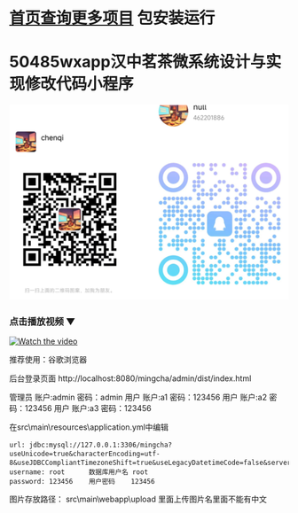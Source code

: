 # [首页查询更多项目](https://github.com/GraduationProject-weixin) 包安装运行


# 50485wxapp汉中茗茶微系统设计与实现修改代码小程序

![picture](https://raw.githubusercontent.com/GraduationProject-springboot/.github/main/img/wx.png)

### 点击播放视频 ▼
[![Watch the video](https://i.sstatic.net/Vp2cE.png)](https://www.bilibili.com/video/BV1NvtMeFEiw?p=128)


推荐使用：谷歌浏览器


后台登录页面
http://localhost:8080/mingcha/admin/dist/index.html

管理员				账户:admin 		密码：admin
用户				账户:a1 		密码：123456
用户				账户:a2 		密码：123456
用户				账户:a3 		密码：123456

在src\main\resources\application.yml中编辑

	url: jdbc:mysql://127.0.0.1:3306/mingcha?useUnicode=true&characterEncoding=utf-8&useJDBCCompliantTimezoneShift=true&useLegacyDatetimeCode=false&serverTimezone=GMT%2B8
	username: root	    数据库用户名 root
	password: 123456	用户密码    123456


图片存放路径： src\main\webapp\upload 里面上传图片名里面不能有中文











